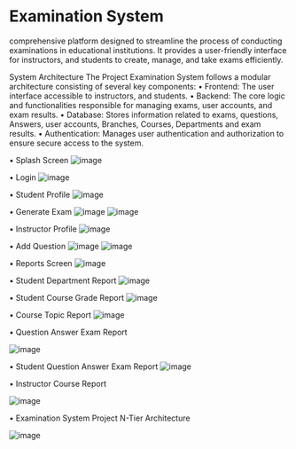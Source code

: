 # Examination System

comprehensive platform designed to streamline the process of conducting examinations in educational institutions. It provides a user-friendly interface for instructors, and students to create, manage, and take exams efficiently.

System Architecture
The Project Examination System follows a modular architecture consisting of several key components:
•	Frontend: The user interface accessible to instructors, and students.
•	Backend: The core logic and functionalities responsible for managing exams, user accounts, and exam results.
•	Database: Stores information related to exams, questions, Answers, user accounts, Branches, Courses, Departments and exam results.
•	Authentication: Manages user authentication and authorization to ensure secure access to the system. 

•	Splash Screen
![image](https://github.com/Islam-Ismail-Aly/ExaminationSystem/assets/23121933/5c46b2e5-f9a2-442a-8639-5c6ad988533e)

•	Login
![image](https://github.com/Islam-Ismail-Aly/ExaminationSystem/assets/23121933/59a4f345-33b6-4724-92aa-cb9795b0369b)

•	Student Profile
![image](https://github.com/Islam-Ismail-Aly/ExaminationSystem/assets/23121933/3ba3ca41-7eef-4f2f-8fee-66639da6c134)

•	Generate Exam 
![image](https://github.com/Islam-Ismail-Aly/ExaminationSystem/assets/23121933/dae64d76-7cc3-4855-ad39-2a5bc2a84739)
![image](https://github.com/Islam-Ismail-Aly/ExaminationSystem/assets/23121933/59839145-5088-43d8-85cf-cc406a3f6018)


•	Instructor Profile
 ![image](https://github.com/Islam-Ismail-Aly/ExaminationSystem/assets/23121933/e4557f45-2734-4336-ae49-b60bffc8ad4c)

•	Add Question
![image](https://github.com/Islam-Ismail-Aly/ExaminationSystem/assets/23121933/25586812-0701-4cef-b721-c3a034767920)
![image](https://github.com/Islam-Ismail-Aly/ExaminationSystem/assets/23121933/7845e1ca-42b3-4e55-82d9-75a8ac7bfd37)

•	Reports Screen 
![image](https://github.com/Islam-Ismail-Aly/ExaminationSystem/assets/23121933/e75ef39e-5507-44bb-b4d0-856aecd3a89e)

•	Student Department Report
![image](https://github.com/Islam-Ismail-Aly/ExaminationSystem/assets/23121933/75bd5984-d990-4ec3-aa3b-cddedb94cc67)

•	Student Course Grade Report
![image](https://github.com/Islam-Ismail-Aly/ExaminationSystem/assets/23121933/509a389a-b049-40f8-887c-7a5328dbc4e0)

•	Course Topic Report
![image](https://github.com/Islam-Ismail-Aly/ExaminationSystem/assets/23121933/7da9a18e-878c-4935-8d86-afdfeb3c29e0)

•	 Question Answer Exam Report

![image](https://github.com/Islam-Ismail-Aly/ExaminationSystem/assets/23121933/26abd499-3230-4f0c-8e8b-4407ea951752)

•	Student Question Answer Exam Report 
![image](https://github.com/Islam-Ismail-Aly/ExaminationSystem/assets/23121933/8dd8989b-8f28-494f-a1c6-77df33a5f355)

•	Instructor Course Report
 
![image](https://github.com/Islam-Ismail-Aly/ExaminationSystem/assets/23121933/50e65a3b-941e-4220-86c6-65407ea3d298)


•	Examination System Project N-Tier Architecture 
 
![image](https://github.com/Islam-Ismail-Aly/ExaminationSystem/assets/23121933/28618d41-ea99-466a-8c5a-0790335e5fd9)

